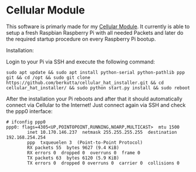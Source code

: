Cellular Module
================

This software is primarly made for my [Cellular Module](https://www.tindie.com/products/kilobyte/raspberry-pi-2g-cellular-hat/). It currently is able to setup a fresh Raspbian Raspberry Pi with all needed Packets and later do the required startup procedure on every Raspberry Pi bootup.


Installation:

Login to your Pi via SSH and execute the following command:
```
sudo apt update && sudo apt install python-serial python-pathlib ppp git && cd /opt && sudo git clone https://github.com/berkutta/cellular_hat_installer.git && cd cellular_hat_installer/ && sudo python start.py install && sudo reboot
```


After the installation your Pi reboots and after that it should automatically connect via Cellular to the Internet! Just connect again via SSH and check the ppp0 interface:
```
# ifconfig ppp0
ppp0: flags=4305<UP,POINTOPOINT,RUNNING,NOARP,MULTICAST>  mtu 1500
        inet 10.170.146.237  netmask 255.255.255.255  destination 192.168.254.254
        ppp  txqueuelen 3  (Point-to-Point Protocol)
        RX packets 55  bytes 9627 (9.4 KiB)
        RX errors 0  dropped 0  overruns 0  frame 0
        TX packets 63  bytes 6120 (5.9 KiB)
        TX errors 0  dropped 0 overruns 0  carrier 0  collisions 0
```
